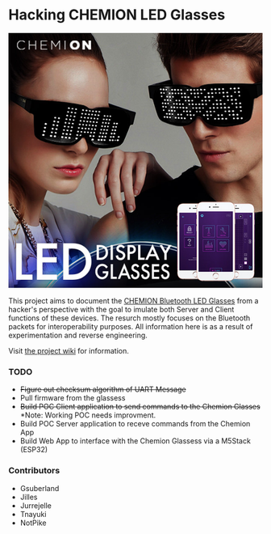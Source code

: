 # Hacking CHEMION LED Glasses

![Chemion](/img/main.jpg)

This project aims to document the [CHEMION Bluetooth LED Glasses](https://www.amazon.co.uk/CHEMION-Bluetooth-Messages-Animation-Drawings/dp/B01B41PHJM) from a hacker's perspective with the goal to imulate both Server and Client functions of these devices. The resurch mostly focuses on the Bluetooth packets for interoperability purposes. All information here is as a result of experimentation and reverse engineering.

Visit [the project wiki](https://github.com/notpike/ChemionHacking/wiki) for information.

### TODO
* ~~Figure out checksum algorithm of UART Message~~
* Pull firmware from the glassess
* ~~Build POC Client application to send commands to the Chemion Glasses~~ \*Note: Working POC needs improvment.
* Build POC Server application to receve commands from the Chemion App
* Build Web App to interface with the Chemion Glassess via a M5Stack (ESP32) 


### Contributors
* Gsuberland
* Jilles
* Jurrejelle
* Tnayuki
* NotPike
